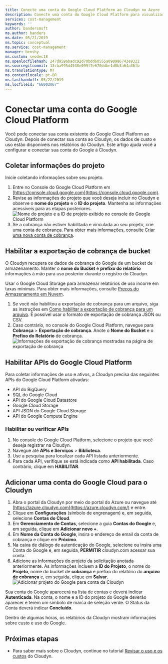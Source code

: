 ```yaml
---
title: Conecte uma conta do Google Cloud Platform ao Cloudyn no Azure | Microsoft Docs
description: Conecte uma conta do Google Cloud Platform para visualizar dados de custo e uso nos relatórios do Cloudyn.
services: cost-management
keywords: ''
author: bandersmsft
ms.author: banders
ms.date: 05/21/2019
ms.topic: conceptual
ms.service: cost-management
manager: benshy
ms.custom: seodec18
ms.openlocfilehash: 247d959abadc92d70bdd60555a090986743e9322
ms.sourcegitcommit: 13cba995d4538e099f7e670ddbe1d8b3a64a36fb
ms.translationtype: MT
ms.contentlocale: pt-BR
ms.lasthandoff: 05/22/2019
ms.locfileid: "66002067"
---
```

# <a name="connect-a-google-cloud-platform-account"></a>Conectar uma conta do Google Cloud Platform

Você pode conectar sua conta existente do Google Cloud Platform ao Cloudyn. Depois de conectar sua conta ao Cloudyn, os dados de custo e uso estão disponíveis nos relatórios do Cloudyn. Este artigo ajuda você a configurar e conectar sua conta do Google à Cloudyn.


## <a name="collect-project-information"></a>Coletar informações do projeto

Inicie coletando informações sobre seu projeto.

1. Entre no Console do Google Cloud Platform em [https://console.cloud.google.com](https://console.cloud.google.com).
2. Revise as informações do projeto que você deseja incluir no Cloudyn e observe o **nome do projeto** e o **ID do projeto**. Mantenha as informações acessíveis para as etapas posteriores.  
    ![Nome do projeto e a ID de projeto exibido no console do Google Cloud Platform](./media/connect-google-account/gcp-console01.png)
3. Se a cobrança não estiver habilitada e vinculada ao seu projeto, crie uma conta de cobrança. Para obter mais informações, consulte [Criar uma nova conta de cobrança](https://cloud.google.com/billing/docs/how-to/manage-billing-account#create/_a/_new/_billing/_account).

## <a name="enable-storage-bucket-billing-export"></a>Habilitar a exportação de cobrança de bucket

O Cloudyn recupera os dados de cobrança do Google de um bucket de armazenamento. Manter o **nome do Bucket** e **prefixo do relatório** informações à mão para uso posterior durante o registro do Cloudyn.

Usar o Google Cloud Storage para armazenar relatórios de uso incorre em taxas mínimas. Para obter mais informações, consulte [Preços do Armazenamento em Nuvem](https://cloud.google.com/storage/pricing).

1. Se você não habilitou a exportação de cobrança para um arquivo, siga as instruções em [Como habilitar a exportação de cobrança para um arquivo](https://cloud.google.com/billing/docs/how-to/export-data-file#how_to_enable_billing_export_to_a_file). É possível usar o formato de exportação de cobrança JSON ou CSV.
2. Caso contrário, no console do Google Cloud Platform, navegue para **Cobrança** > **Exportação de cobrança**. Anote o **Nome do Bucket** e o **Prefixo do Relatório** de cobrança.  
    ![Informações de exportação de cobrança mostradas na página de exportação de cobrança](./media/connect-google-account/billing-export.png)

## <a name="enable-google-cloud-platform-apis"></a>Habilitar APIs do Google Cloud Platform

Para coletar informações de uso e ativos, a Cloudyn precisa das seguintes APIs do Google Cloud Platform ativadas:

- API do BigQuery
- SQL do Google Cloud
- API do Google Cloud Datastore
- Google Cloud Storage
- API JSON do Google Cloud Storage
- API do Google Compute Engine

### <a name="enable-or-verify-apis"></a>Habilitar ou verificar APIs

1. No console do Google Cloud Platform, selecione o projeto que você deseja registrar na Cloudyn.
2. Navegue até **APIs e Serviços** > **Biblioteca**.
3. Use a pesquisa para localizar cada API listada anteriormente.
4. Para cada API, verifique se está indicada como **API habilitada**. Caso contrário, clique em **HABILITAR**.

## <a name="add-a-google-cloud-account-to-cloudyn"></a>Adicionar uma conta do Google Cloud para o Cloudyn

1. Abra o portal da Cloudyn por meio do portal do Azure ou navegue até [https://azure.cloudyn.com](https://azure.cloudyn.com/) e entre.
2. Clique em **Configurações** (símbolo de engrenagem) e, em seguida, selecione **Contas do Cloud**.
3. Em **Gerenciamento de Contas**, selecione a guia **Contas do Google** e, em seguida, clique em **Adicionar novo +**.
4. Em **Nome da Conta do Google**, insira o endereço de email da conta de cobrança e clique em **Próximo**.
5. Na caixa de diálogo de autenticação do Google, selecione ou insira uma Conta do Google e, em seguida, **PERMITIR** cloudyn.com acessar sua conta.
6. Adicione as informações do projeto da solicitação anotada anteriormente. As informações incluem a **ID do Projeto**, o nome do **Projeto**, nome do bucket de **cobrança** e prefixo do relatório do **arquivo de cobrança** e, em seguida, clique em **Salvar**.  
    ![Adicionar projeto do Google para conta da Cloudyn](./media/connect-google-account/add-project.png)

Sua conta do Google aparecerá na lista de contas e deverá indicar **Autenticada**. Na conta, o nome e a ID do projeto do Google deverão aparecer e terem um símbolo de marca de seleção verde. O Status da Conta deverá indicar **Concluído**.

Dentro de algumas horas, os relatórios da Cloudyn mostram informações sobre custo e uso do Google.

## <a name="next-steps"></a>Próximas etapas

- Para saber mais sobre o Cloudyn, continue no tutorial [Revisar o uso e os custos](./tutorial-review-usage.md) do Cloudyn.
